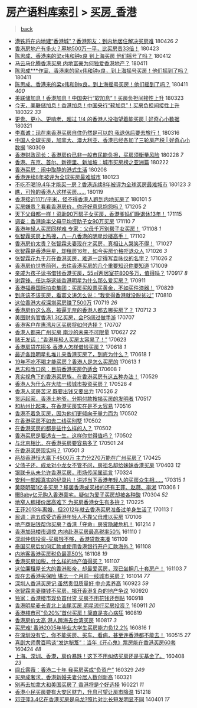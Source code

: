[房产语料库索引](../../README.md)  > [买房_香港](买房_香港.md)
====
> [back](../README.md)

- [港铁将在内地建“香港城”？香港网友：到内地居住解决买房难](http://jkwz.applinzi.com/ittc/7096201375933531147.html#%E6%B8%AF%E9%93%81%E5%B0%86%E5%9C%A8%E5%86%85%E5%9C%B0%E5%BB%BA%E2%80%9C%E9%A6%99%E6%B8%AF%E5%9F%8E%E2%80%9D%EF%BC%9F%E9%A6%99%E6%B8%AF%E7%BD%91%E5%8F%8B%EF%BC%9A%E5%88%B0%E5%86%85%E5%9C%B0%E5%B1%85%E4%BD%8F%E8%A7%A3%E5%86%B3%E4%B9%B0%E6%88%BF%E9%9A%BE) 180426 *2* 
- [香港房地产有多火？墓地500万一平，比买房贵33倍！](http://jkwz.applinzi.com/ittc/7095282429243950087.html#%E9%A6%99%E6%B8%AF%E6%88%BF%E5%9C%B0%E4%BA%A7%E6%9C%89%E5%A4%9A%E7%81%AB%EF%BC%9F%E5%A2%93%E5%9C%B0500%E4%B8%87%E4%B8%80%E5%B9%B3%EF%BC%8C%E6%AF%94%E4%B9%B0%E6%88%BF%E8%B4%B533%E5%80%8D%EF%BC%81) 180423  
- [陈思成、香港来的梁x伟和钟x良 到上海买房 他们摇号了吗？](http://jkwz.applinzi.com/ittc/7091040668602598410.html#%E9%99%88%E6%80%9D%E6%88%90%E3%80%81%E9%A6%99%E6%B8%AF%E6%9D%A5%E7%9A%84%E6%A2%81x%E4%BC%9F%E5%92%8C%E9%92%9Fx%E8%89%AF+%E5%88%B0%E4%B8%8A%E6%B5%B7%E4%B9%B0%E6%88%BF+%E4%BB%96%E4%BB%AC%E6%91%87%E5%8F%B7%E4%BA%86%E5%90%97%EF%BC%9F) 180412  
- [马云马化腾香港买房 内地富豪为何独爱香港地产？](http://jkwz.applinzi.com/ittc/7090859423977440266.html#%E9%A9%AC%E4%BA%91%E9%A9%AC%E5%8C%96%E8%85%BE%E9%A6%99%E6%B8%AF%E4%B9%B0%E6%88%BF+%E5%86%85%E5%9C%B0%E5%AF%8C%E8%B1%AA%E4%B8%BA%E4%BD%95%E7%8B%AC%E7%88%B1%E9%A6%99%E6%B8%AF%E5%9C%B0%E4%BA%A7%EF%BC%9F) 180411  
- [陈思成***作室、香港来的梁x伟和钟x良，到上海摇号买房！他们摇到了吗？](http://jkwz.applinzi.com/ittc/7090733404759000080.html#%E9%99%88%E6%80%9D%E6%88%90%2A%2A%2A%E4%BD%9C%E5%AE%A4%E3%80%81%E9%A6%99%E6%B8%AF%E6%9D%A5%E7%9A%84%E6%A2%81x%E4%BC%9F%E5%92%8C%E9%92%9Fx%E8%89%AF%EF%BC%8C%E5%88%B0%E4%B8%8A%E6%B5%B7%E6%91%87%E5%8F%B7%E4%B9%B0%E6%88%BF%EF%BC%81%E4%BB%96%E4%BB%AC%E6%91%87%E5%88%B0%E4%BA%86%E5%90%97%EF%BC%9F) 180411  
- [陈思成、香港来的梁x伟和钟x良，到上海摇号买房！他们摇到了吗？](http://jkwz.applinzi.com/ittc/7090732047482225681.html#%E9%99%88%E6%80%9D%E6%88%90%E3%80%81%E9%A6%99%E6%B8%AF%E6%9D%A5%E7%9A%84%E6%A2%81x%E4%BC%9F%E5%92%8C%E9%92%9Fx%E8%89%AF%EF%BC%8C%E5%88%B0%E4%B8%8A%E6%B5%B7%E6%91%87%E5%8F%B7%E4%B9%B0%E6%88%BF%EF%BC%81%E4%BB%96%E4%BB%AC%E6%91%87%E5%88%B0%E4%BA%86%E5%90%97%EF%BC%9F) 180411 *400* 
- [美联储加息！香港加息！中国央行“软加息”！买房负担间接性上升](http://jkwz.applinzi.com/ittc/7083716365200655376.html#%E7%BE%8E%E8%81%94%E5%82%A8%E5%8A%A0%E6%81%AF%EF%BC%81%E9%A6%99%E6%B8%AF%E5%8A%A0%E6%81%AF%EF%BC%81%E4%B8%AD%E5%9B%BD%E5%A4%AE%E8%A1%8C%E2%80%9C%E8%BD%AF%E5%8A%A0%E6%81%AF%E2%80%9D%EF%BC%81%E4%B9%B0%E6%88%BF%E8%B4%9F%E6%8B%85%E9%97%B4%E6%8E%A5%E6%80%A7%E4%B8%8A%E5%8D%87) 180323  
- [今天，美联储加息！香港加息！中国央行“软加息”！买房负担间接性上升](http://jkwz.applinzi.com/ittc/7083422998772319243.html#%E4%BB%8A%E5%A4%A9%EF%BC%8C%E7%BE%8E%E8%81%94%E5%82%A8%E5%8A%A0%E6%81%AF%EF%BC%81%E9%A6%99%E6%B8%AF%E5%8A%A0%E6%81%AF%EF%BC%81%E4%B8%AD%E5%9B%BD%E5%A4%AE%E8%A1%8C%E2%80%9C%E8%BD%AF%E5%8A%A0%E6%81%AF%E2%80%9D%EF%BC%81%E4%B9%B0%E6%88%BF%E8%B4%9F%E6%8B%85%E9%97%B4%E6%8E%A5%E6%80%A7%E4%B8%8A%E5%8D%87) 180322 *33* 
- [更贵、更小、更啃老，超过 1/4 的香港人没指望着能买房 | 好奇心小数据](http://jkwz.applinzi.com/ittc/7083003765320057872.html#%E6%9B%B4%E8%B4%B5%E3%80%81%E6%9B%B4%E5%B0%8F%E3%80%81%E6%9B%B4%E5%95%83%E8%80%81%EF%BC%8C%E8%B6%85%E8%BF%87+1%2F4+%E7%9A%84%E9%A6%99%E6%B8%AF%E4%BA%BA%E6%B2%A1%E6%8C%87%E6%9C%9B%E7%9D%80%E8%83%BD%E4%B9%B0%E6%88%BF+%7C+%E5%A5%BD%E5%A5%87%E5%BF%83%E5%B0%8F%E6%95%B0%E6%8D%AE) 180321  
- [李嘉诚：现在来香港买房自住仍然是可以的  我退休后要去旅行！](http://jkwz.applinzi.com/ittc/7081128801532904459.html#%E6%9D%8E%E5%98%89%E8%AF%9A%EF%BC%9A%E7%8E%B0%E5%9C%A8%E6%9D%A5%E9%A6%99%E6%B8%AF%E4%B9%B0%E6%88%BF%E8%87%AA%E4%BD%8F%E4%BB%8D%E7%84%B6%E6%98%AF%E5%8F%AF%E4%BB%A5%E7%9A%84++%E6%88%91%E9%80%80%E4%BC%91%E5%90%8E%E8%A6%81%E5%8E%BB%E6%97%85%E8%A1%8C%EF%BC%81) 180316  
- [中国人全球买房，加拿大、澳大利亚、香港已经各加了三轮房产税 | 好奇心小数据](http://jkwz.applinzi.com/ittc/7078544342035989514.html#%E4%B8%AD%E5%9B%BD%E4%BA%BA%E5%85%A8%E7%90%83%E4%B9%B0%E6%88%BF%EF%BC%8C%E5%8A%A0%E6%8B%BF%E5%A4%A7%E3%80%81%E6%BE%B3%E5%A4%A7%E5%88%A9%E4%BA%9A%E3%80%81%E9%A6%99%E6%B8%AF%E5%B7%B2%E7%BB%8F%E5%90%84%E5%8A%A0%E4%BA%86%E4%B8%89%E8%BD%AE%E6%88%BF%E4%BA%A7%E7%A8%8E+%7C+%E5%A5%BD%E5%A5%87%E5%BF%83%E5%B0%8F%E6%95%B0%E6%8D%AE) 180309  
- [香港财政司长：香港房价已非一般市民能负担，买房须衡量风险](http://jkwz.applinzi.com/ittc/7075150949322851335.html#%E9%A6%99%E6%B8%AF%E8%B4%A2%E6%94%BF%E5%8F%B8%E9%95%BF%EF%BC%9A%E9%A6%99%E6%B8%AF%E6%88%BF%E4%BB%B7%E5%B7%B2%E9%9D%9E%E4%B8%80%E8%88%AC%E5%B8%82%E6%B0%91%E8%83%BD%E8%B4%9F%E6%8B%85%EF%BC%8C%E4%B9%B0%E6%88%BF%E9%A1%BB%E8%A1%A1%E9%87%8F%E9%A3%8E%E9%99%A9) 180228 *7* 
- [香港、东京、首尔、新德里、新加坡：城市买房榜之亚洲篇](http://jkwz.applinzi.com/ittc/7067007696513795078.html#%E9%A6%99%E6%B8%AF%E3%80%81%E4%B8%9C%E4%BA%AC%E3%80%81%E9%A6%96%E5%B0%94%E3%80%81%E6%96%B0%E5%BE%B7%E9%87%8C%E3%80%81%E6%96%B0%E5%8A%A0%E5%9D%A1%EF%BC%9A%E5%9F%8E%E5%B8%82%E4%B9%B0%E6%88%BF%E6%A6%9C%E4%B9%8B%E4%BA%9A%E6%B4%B2%E7%AF%87) 180222  
- [香港买房：闹中取静的港式生活](http://jkwz.applinzi.com/ittc/7067778621622453264.html#%E9%A6%99%E6%B8%AF%E4%B9%B0%E6%88%BF%EF%BC%9A%E9%97%B9%E4%B8%AD%E5%8F%96%E9%9D%99%E7%9A%84%E6%B8%AF%E5%BC%8F%E7%94%9F%E6%B4%BB) 180208  
- [香港连续8年被评为全球买房最难城市](http://jkwz.applinzi.com/ittc/7061690889955443723.html#%E9%A6%99%E6%B8%AF%E8%BF%9E%E7%BB%AD8%E5%B9%B4%E8%A2%AB%E8%AF%84%E4%B8%BA%E5%85%A8%E7%90%83%E4%B9%B0%E6%88%BF%E6%9C%80%E9%9A%BE%E5%9F%8E%E5%B8%82) 180123  
- [不吃不喝19.4年才能买一房？香港连续8年被评为全球买房最难城市](http://jkwz.applinzi.com/ittc/7061642014251025414.html#%E4%B8%8D%E5%90%83%E4%B8%8D%E5%96%9D19.4%E5%B9%B4%E6%89%8D%E8%83%BD%E4%B9%B0%E4%B8%80%E6%88%BF%EF%BC%9F%E9%A6%99%E6%B8%AF%E8%BF%9E%E7%BB%AD8%E5%B9%B4%E8%A2%AB%E8%AF%84%E4%B8%BA%E5%85%A8%E7%90%83%E4%B9%B0%E6%88%BF%E6%9C%80%E9%9A%BE%E5%9F%8E%E5%B8%82) 180123 *3* 
- [瞧，可怜的香港人这样买房……](http://jkwz.applinzi.com/ittc/7060416749575341073.html#%E7%9E%A7%EF%BC%8C%E5%8F%AF%E6%80%9C%E7%9A%84%E9%A6%99%E6%B8%AF%E4%BA%BA%E8%BF%99%E6%A0%B7%E4%B9%B0%E6%88%BF%E2%80%A6%E2%80%A6) 180119  
- [香港接近11万/平米，怪不得香港人跑到内地买房了](http://jkwz.applinzi.com/ittc/7053712090886308880.html#%E9%A6%99%E6%B8%AF%E6%8E%A5%E8%BF%9111%E4%B8%87%2F%E5%B9%B3%E7%B1%B3%EF%BC%8C%E6%80%AA%E4%B8%8D%E5%BE%97%E9%A6%99%E6%B8%AF%E4%BA%BA%E8%B7%91%E5%88%B0%E5%86%85%E5%9C%B0%E4%B9%B0%E6%88%BF%E4%BA%86) 180101 *5* 
- [买房嫌贵？看看香港房价，你还好意思抱怨吗？](http://jkwz.applinzi.com/ittc/7043670522280281104.html#%E4%B9%B0%E6%88%BF%E5%AB%8C%E8%B4%B5%EF%BC%9F%E7%9C%8B%E7%9C%8B%E9%A6%99%E6%B8%AF%E6%88%BF%E4%BB%B7%EF%BC%8C%E4%BD%A0%E8%BF%98%E5%A5%BD%E6%84%8F%E6%80%9D%E6%8A%B1%E6%80%A8%E5%90%97%EF%BC%9F) 171205 *2* 
- [天下父母都一样！资助90万帮子女买房，香港爹妈们晚退休13年！](http://jkwz.applinzi.com/ittc/7035951264578405392.html#%E5%A4%A9%E4%B8%8B%E7%88%B6%E6%AF%8D%E9%83%BD%E4%B8%80%E6%A0%B7%EF%BC%81%E8%B5%84%E5%8A%A990%E4%B8%87%E5%B8%AE%E5%AD%90%E5%A5%B3%E4%B9%B0%E6%88%BF%EF%BC%8C%E9%A6%99%E6%B8%AF%E7%88%B9%E5%A6%88%E4%BB%AC%E6%99%9A%E9%80%80%E4%BC%9113%E5%B9%B4%EF%BC%81) 171115  
- [调查：香港逾半父母平均资助子女90万买房](http://jkwz.applinzi.com/ittc/7034310881746355216.html#%E8%B0%83%E6%9F%A5%EF%BC%9A%E9%A6%99%E6%B8%AF%E9%80%BE%E5%8D%8A%E7%88%B6%E6%AF%8D%E5%B9%B3%E5%9D%87%E8%B5%84%E5%8A%A9%E5%AD%90%E5%A5%B390%E4%B8%87%E4%B9%B0%E6%88%BF) 171110 *7* 
- [香港年轻人买房同样难 专家：父母千万别帮子女买房！](http://jkwz.applinzi.com/ittc/7033626553487983633.html#%E9%A6%99%E6%B8%AF%E5%B9%B4%E8%BD%BB%E4%BA%BA%E4%B9%B0%E6%88%BF%E5%90%8C%E6%A0%B7%E9%9A%BE+%E4%B8%93%E5%AE%B6%EF%BC%9A%E7%88%B6%E6%AF%8D%E5%8D%83%E4%B8%87%E5%88%AB%E5%B8%AE%E5%AD%90%E5%A5%B3%E4%B9%B0%E6%88%BF%EF%BC%81) 171108 *1* 
- [张智霖买房上热搜，八一八香港的明星炒楼高手！](http://jkwz.applinzi.com/ittc/7031394840833688593.html#%E5%BC%A0%E6%99%BA%E9%9C%96%E4%B9%B0%E6%88%BF%E4%B8%8A%E7%83%AD%E6%90%9C%EF%BC%8C%E5%85%AB%E4%B8%80%E5%85%AB%E9%A6%99%E6%B8%AF%E7%9A%84%E6%98%8E%E6%98%9F%E7%82%92%E6%A5%BC%E9%AB%98%E6%89%8B%EF%BC%81) 171102  
- [香港房价太贵？张智霖夫妻现在才买房，真相让人哭笑不得！](http://jkwz.applinzi.com/ittc/7028835743705859088.html#%E9%A6%99%E6%B8%AF%E6%88%BF%E4%BB%B7%E5%A4%AA%E8%B4%B5%EF%BC%9F%E5%BC%A0%E6%99%BA%E9%9C%96%E5%A4%AB%E5%A6%BB%E7%8E%B0%E5%9C%A8%E6%89%8D%E4%B9%B0%E6%88%BF%EF%BC%8C%E7%9C%9F%E7%9B%B8%E8%AE%A9%E4%BA%BA%E5%93%AD%E7%AC%91%E4%B8%8D%E5%BE%97%EF%BC%81) 171027  
- [张智霖是香港巨星，却租房16年，如今买房价格吓退众人](http://jkwz.applinzi.com/ittc/7028838147276932112.html#%E5%BC%A0%E6%99%BA%E9%9C%96%E6%98%AF%E9%A6%99%E6%B8%AF%E5%B7%A8%E6%98%9F%EF%BC%8C%E5%8D%B4%E7%A7%9F%E6%88%BF16%E5%B9%B4%EF%BC%8C%E5%A6%82%E4%BB%8A%E4%B9%B0%E6%88%BF%E4%BB%B7%E6%A0%BC%E5%90%93%E9%80%80%E4%BC%97%E4%BA%BA) 171026 *3* 
- [张智霖花九千万在香港买房，难道一定得写袁咏仪的名字？](http://jkwz.applinzi.com/ittc/7028784850188895248.html#%E5%BC%A0%E6%99%BA%E9%9C%96%E8%8A%B1%E4%B9%9D%E5%8D%83%E4%B8%87%E5%9C%A8%E9%A6%99%E6%B8%AF%E4%B9%B0%E6%88%BF%EF%BC%8C%E9%9A%BE%E9%81%93%E4%B8%80%E5%AE%9A%E5%BE%97%E5%86%99%E8%A2%81%E5%92%8F%E4%BB%AA%E7%9A%84%E5%90%8D%E5%AD%97%EF%BC%9F) 171026 *2* 
- [香港房价世界前列，去往香港买房的几个重要知识你要知道](http://jkwz.applinzi.com/ittc/7022480284166128656.html#%E9%A6%99%E6%B8%AF%E6%88%BF%E4%BB%B7%E4%B8%96%E7%95%8C%E5%89%8D%E5%88%97%EF%BC%8C%E5%8E%BB%E5%BE%80%E9%A6%99%E6%B8%AF%E4%B9%B0%E6%88%BF%E7%9A%84%E5%87%A0%E4%B8%AA%E9%87%8D%E8%A6%81%E7%9F%A5%E8%AF%86%E4%BD%A0%E8%A6%81%E7%9F%A5%E9%81%93) 171009  
- [亲戚为孩子读书借钱香港买房，55㎡两居室花800多万，值得吗？](http://jkwz.applinzi.com/ittc/7013589301517091856.html#%E4%BA%B2%E6%88%9A%E4%B8%BA%E5%AD%A9%E5%AD%90%E8%AF%BB%E4%B9%A6%E5%80%9F%E9%92%B1%E9%A6%99%E6%B8%AF%E4%B9%B0%E6%88%BF%EF%BC%8C55%E3%8E%A1%E4%B8%A4%E5%B1%85%E5%AE%A4%E8%8A%B1800%E5%A4%9A%E4%B8%87%EF%BC%8C%E5%80%BC%E5%BE%97%E5%90%97%EF%BC%9F) 170917 *8* 
- [谢霆锋、任达华这些香港明星为什么那么爱买房？](http://jkwz.applinzi.com/ittc/7012053878571533328.html#%E8%B0%A2%E9%9C%86%E9%94%8B%E3%80%81%E4%BB%BB%E8%BE%BE%E5%8D%8E%E8%BF%99%E4%BA%9B%E9%A6%99%E6%B8%AF%E6%98%8E%E6%98%9F%E4%B8%BA%E4%BB%80%E4%B9%88%E9%82%A3%E4%B9%88%E7%88%B1%E4%B9%B0%E6%88%BF%EF%BC%9F) 170911  
- [香港福羲国际拍卖集团：买房买股票买黄金，不如买件漆器！](http://jkwz.applinzi.com/ittc/7007315786019111952.html#%E9%A6%99%E6%B8%AF%E7%A6%8F%E7%BE%B2%E5%9B%BD%E9%99%85%E6%8B%8D%E5%8D%96%E9%9B%86%E5%9B%A2%EF%BC%9A%E4%B9%B0%E6%88%BF%E4%B9%B0%E8%82%A1%E7%A5%A8%E4%B9%B0%E9%BB%84%E9%87%91%EF%BC%8C%E4%B8%8D%E5%A6%82%E4%B9%B0%E4%BB%B6%E6%BC%86%E5%99%A8%EF%BC%81) 170829  
- [到底该不该买房，看窦文涛怎么说：“我觉得香港就没脱贫过”](http://jkwz.applinzi.com/ittc/7000198138995147793.html#%E5%88%B0%E5%BA%95%E8%AF%A5%E4%B8%8D%E8%AF%A5%E4%B9%B0%E6%88%BF%EF%BC%8C%E7%9C%8B%E7%AA%A6%E6%96%87%E6%B6%9B%E6%80%8E%E4%B9%88%E8%AF%B4%EF%BC%9A%E2%80%9C%E6%88%91%E8%A7%89%E5%BE%97%E9%A6%99%E6%B8%AF%E5%B0%B1%E6%B2%A1%E8%84%B1%E8%B4%AB%E8%BF%87%E2%80%9D) 170810  
- [这位香港大叔深圳买房赚了500万](http://jkwz.applinzi.com/ittc/6991985626646578192.html#%E8%BF%99%E4%BD%8D%E9%A6%99%E6%B8%AF%E5%A4%A7%E5%8F%94%E6%B7%B1%E5%9C%B3%E4%B9%B0%E6%88%BF%E8%B5%9A%E4%BA%86500%E4%B8%87) 170719 *26* 
- [香港房价这么高，被逼无奈的香港人都去哪买房了？](http://jkwz.applinzi.com/ittc/6989343855361917968.html#%E9%A6%99%E6%B8%AF%E6%88%BF%E4%BB%B7%E8%BF%99%E4%B9%88%E9%AB%98%EF%BC%8C%E8%A2%AB%E9%80%BC%E6%97%A0%E5%A5%88%E7%9A%84%E9%A6%99%E6%B8%AF%E4%BA%BA%E9%83%BD%E5%8E%BB%E5%93%AA%E4%B9%B0%E6%88%BF%E4%BA%86%EF%BC%9F) 170712 *3* 
- [美图财务官香港1.3亿买房，会PS阔过做手游](http://jkwz.applinzi.com/ittc/6987692501207876613.html#%E7%BE%8E%E5%9B%BE%E8%B4%A2%E5%8A%A1%E5%AE%98%E9%A6%99%E6%B8%AF1.3%E4%BA%BF%E4%B9%B0%E6%88%BF%EF%BC%8C%E4%BC%9APS%E9%98%94%E8%BF%87%E5%81%9A%E6%89%8B%E6%B8%B8) 170707  
- [香港客户在惠湾片区买房将如何选择？](http://jkwz.applinzi.com/ittc/6987347484681438224.html#%E9%A6%99%E6%B8%AF%E5%AE%A2%E6%88%B7%E5%9C%A8%E6%83%A0%E6%B9%BE%E7%89%87%E5%8C%BA%E4%B9%B0%E6%88%BF%E5%B0%86%E5%A6%82%E4%BD%95%E9%80%89%E6%8B%A9%EF%BC%9F) 170707  
- [香港人都来广州买房 南沙的未来不可限量](http://jkwz.applinzi.com/ittc/6983858003580027909.html#%E9%A6%99%E6%B8%AF%E4%BA%BA%E9%83%BD%E6%9D%A5%E5%B9%BF%E5%B7%9E%E4%B9%B0%E6%88%BF+%E5%8D%97%E6%B2%99%E7%9A%84%E6%9C%AA%E6%9D%A5%E4%B8%8D%E5%8F%AF%E9%99%90%E9%87%8F) 170627 *22* 
- [赌王发话：“香港年轻人买房太容易了！”](http://jkwz.applinzi.com/ittc/6982018963595592708.html#%E8%B5%8C%E7%8E%8B%E5%8F%91%E8%AF%9D%EF%BC%9A%E2%80%9C%E9%A6%99%E6%B8%AF%E5%B9%B4%E8%BD%BB%E4%BA%BA%E4%B9%B0%E6%88%BF%E5%A4%AA%E5%AE%B9%E6%98%93%E4%BA%86%EF%BC%81%E2%80%9D) 170623  
- [香港房贷花招多 香港人怎样借钱买房？](http://jkwz.applinzi.com/ittc/6980467045731664901.html#%E9%A6%99%E6%B8%AF%E6%88%BF%E8%B4%B7%E8%8A%B1%E6%8B%9B%E5%A4%9A+%E9%A6%99%E6%B8%AF%E4%BA%BA%E6%80%8E%E6%A0%B7%E5%80%9F%E9%92%B1%E4%B9%B0%E6%88%BF%EF%BC%9F) 170618 *1* 
- [最近各路明星扎堆儿来香港买房了，到底为什么？](http://jkwz.applinzi.com/ittc/6979371177041462277.html#%E6%9C%80%E8%BF%91%E5%90%84%E8%B7%AF%E6%98%8E%E6%98%9F%E6%89%8E%E5%A0%86%E5%84%BF%E6%9D%A5%E9%A6%99%E6%B8%AF%E4%B9%B0%E6%88%BF%E4%BA%86%EF%BC%8C%E5%88%B0%E5%BA%95%E4%B8%BA%E4%BB%80%E4%B9%88%EF%BC%9F) 170618 *1* 
- [19年不吃不喝才能买房？香港人是怎么买房的](http://jkwz.applinzi.com/ittc/6978578928636527620.html#19%E5%B9%B4%E4%B8%8D%E5%90%83%E4%B8%8D%E5%96%9D%E6%89%8D%E8%83%BD%E4%B9%B0%E6%88%BF%EF%BC%9F%E9%A6%99%E6%B8%AF%E4%BA%BA%E6%98%AF%E6%80%8E%E4%B9%88%E4%B9%B0%E6%88%BF%E7%9A%84) 170613 *1* 
- [吕志和改口风：目前香港买房仍适合](http://jkwz.applinzi.com/ittc/6976773204788904965.html#%E5%90%95%E5%BF%97%E5%92%8C%E6%94%B9%E5%8F%A3%E9%A3%8E%EF%BC%9A%E7%9B%AE%E5%89%8D%E9%A6%99%E6%B8%AF%E4%B9%B0%E6%88%BF%E4%BB%8D%E9%80%82%E5%90%88) 170608 *1* 
- [真实视角下的香港买房族，在香港买房有这五种办法！](http://jkwz.applinzi.com/ittc/6973221905493394437.html#%E7%9C%9F%E5%AE%9E%E8%A7%86%E8%A7%92%E4%B8%8B%E7%9A%84%E9%A6%99%E6%B8%AF%E4%B9%B0%E6%88%BF%E6%97%8F%EF%BC%8C%E5%9C%A8%E9%A6%99%E6%B8%AF%E4%B9%B0%E6%88%BF%E6%9C%89%E8%BF%99%E4%BA%94%E7%A7%8D%E5%8A%9E%E6%B3%95%EF%BC%81) 170529  
- [香港人为什么在大陆一线城市投资买房？](http://jkwz.applinzi.com/ittc/6972669589023360005.html#%E9%A6%99%E6%B8%AF%E4%BA%BA%E4%B8%BA%E4%BB%80%E4%B9%88%E5%9C%A8%E5%A4%A7%E9%99%86%E4%B8%80%E7%BA%BF%E5%9F%8E%E5%B8%82%E6%8A%95%E8%B5%84%E4%B9%B0%E6%88%BF%EF%BC%9F) 170528 *4* 
- [香港人买房苦況 既要出钱又要出力](http://jkwz.applinzi.com/ittc/6972039019910136837.html#%E9%A6%99%E6%B8%AF%E4%BA%BA%E4%B9%B0%E6%88%BF%E8%8B%A6%E6%B3%81+%E6%97%A2%E8%A6%81%E5%87%BA%E9%92%B1%E5%8F%88%E8%A6%81%E5%87%BA%E5%8A%9B) 170526 *2* 
- [货运起家，香港土地爷，分期付款按揭买房的发明者](http://jkwz.applinzi.com/ittc/6968715479572022277.html#%E8%B4%A7%E8%BF%90%E8%B5%B7%E5%AE%B6%EF%BC%8C%E9%A6%99%E6%B8%AF%E5%9C%9F%E5%9C%B0%E7%88%B7%EF%BC%8C%E5%88%86%E6%9C%9F%E4%BB%98%E6%AC%BE%E6%8C%89%E6%8F%AD%E4%B9%B0%E6%88%BF%E7%9A%84%E5%8F%91%E6%98%8E%E8%80%85) 170517  
- [和杭州比起来，在香港买房实在是不太容易](http://jkwz.applinzi.com/ittc/6968193539744728068.html#%E5%92%8C%E6%9D%AD%E5%B7%9E%E6%AF%94%E8%B5%B7%E6%9D%A5%EF%BC%8C%E5%9C%A8%E9%A6%99%E6%B8%AF%E4%B9%B0%E6%88%BF%E5%AE%9E%E5%9C%A8%E6%98%AF%E4%B8%8D%E5%A4%AA%E5%AE%B9%E6%98%93) 170516  
- [香港不着急买房，因为他们更倾向于量力而为](http://jkwz.applinzi.com/ittc/6963179252403946501.html#%E9%A6%99%E6%B8%AF%E4%B8%8D%E7%9D%80%E6%80%A5%E4%B9%B0%E6%88%BF%EF%BC%8C%E5%9B%A0%E4%B8%BA%E4%BB%96%E4%BB%AC%E6%9B%B4%E5%80%BE%E5%90%91%E4%BA%8E%E9%87%8F%E5%8A%9B%E8%80%8C%E4%B8%BA) 170502  
- [在香港买房不如去二线买别墅](http://jkwz.applinzi.com/ittc/6963178266050429957.html#%E5%9C%A8%E9%A6%99%E6%B8%AF%E4%B9%B0%E6%88%BF%E4%B8%8D%E5%A6%82%E5%8E%BB%E4%BA%8C%E7%BA%BF%E4%B9%B0%E5%88%AB%E5%A2%85) 170502  
- [在香港买房的都是些什么样的人？](http://jkwz.applinzi.com/ittc/6963177129406628869.html#%E5%9C%A8%E9%A6%99%E6%B8%AF%E4%B9%B0%E6%88%BF%E7%9A%84%E9%83%BD%E6%98%AF%E4%BA%9B%E4%BB%80%E4%B9%88%E6%A0%B7%E7%9A%84%E4%BA%BA%EF%BC%9F) 170502  
- [香港买房是要透支一生，这样你觉得值吗？](http://jkwz.applinzi.com/ittc/6963176836451271684.html#%E9%A6%99%E6%B8%AF%E4%B9%B0%E6%88%BF%E6%98%AF%E8%A6%81%E9%80%8F%E6%94%AF%E4%B8%80%E7%94%9F%EF%BC%8C%E8%BF%99%E6%A0%B7%E4%BD%A0%E8%A7%89%E5%BE%97%E5%80%BC%E5%90%97%EF%BC%9F) 170502  
- [与北京相比，在香港买房要容易多了](http://jkwz.applinzi.com/ittc/6962772982052160517.html#%E4%B8%8E%E5%8C%97%E4%BA%AC%E7%9B%B8%E6%AF%94%EF%BC%8C%E5%9C%A8%E9%A6%99%E6%B8%AF%E4%B9%B0%E6%88%BF%E8%A6%81%E5%AE%B9%E6%98%93%E5%A4%9A%E4%BA%86) 170501 *24* 
- [在香港买房现实吗？](http://jkwz.applinzi.com/ittc/6962772451510453252.html#%E5%9C%A8%E9%A6%99%E6%B8%AF%E4%B9%B0%E6%88%BF%E7%8E%B0%E5%AE%9E%E5%90%97%EF%BC%9F) 170501 *3* 
- [两战香港恒大赢下4500万 主力分270万能在广州买房了](http://jkwz.applinzi.com/ittc/6960596727445849093.html#%E4%B8%A4%E6%88%98%E9%A6%99%E6%B8%AF%E6%81%92%E5%A4%A7%E8%B5%A2%E4%B8%8B4500%E4%B8%87+%E4%B8%BB%E5%8A%9B%E5%88%86270%E4%B8%87%E8%83%BD%E5%9C%A8%E5%B9%BF%E5%B7%9E%E4%B9%B0%E6%88%BF%E4%BA%86) 170425  
- [父债子还，成龙对小龙女不管不问，房祖名却给妹妹香港买房](http://jkwz.applinzi.com/ittc/6951316331717723141.html#%E7%88%B6%E5%80%BA%E5%AD%90%E8%BF%98%EF%BC%8C%E6%88%90%E9%BE%99%E5%AF%B9%E5%B0%8F%E9%BE%99%E5%A5%B3%E4%B8%8D%E7%AE%A1%E4%B8%8D%E9%97%AE%EF%BC%8C%E6%88%BF%E7%A5%96%E5%90%8D%E5%8D%B4%E7%BB%99%E5%A6%B9%E5%A6%B9%E9%A6%99%E6%B8%AF%E4%B9%B0%E6%88%BF) 170403 *12* 
- [银联卡从未允许香港买房，市场传闻属谣言](http://jkwz.applinzi.com/ittc/6948633626840400901.html#%E9%93%B6%E8%81%94%E5%8D%A1%E4%BB%8E%E6%9C%AA%E5%85%81%E8%AE%B8%E9%A6%99%E6%B8%AF%E4%B9%B0%E6%88%BF%EF%BC%8C%E5%B8%82%E5%9C%BA%E4%BC%A0%E9%97%BB%E5%B1%9E%E8%B0%A3%E8%A8%80) 170324  
- [安利一部超真实的纪录片！讲述当下香港年轻人的买房众生相……](http://jkwz.applinzi.com/ittc/6945294995564266501.html#%E5%AE%89%E5%88%A9%E4%B8%80%E9%83%A8%E8%B6%85%E7%9C%9F%E5%AE%9E%E7%9A%84%E7%BA%AA%E5%BD%95%E7%89%87%EF%BC%81%E8%AE%B2%E8%BF%B0%E5%BD%93%E4%B8%8B%E9%A6%99%E6%B8%AF%E5%B9%B4%E8%BD%BB%E4%BA%BA%E7%9A%84%E4%B9%B0%E6%88%BF%E4%BC%97%E7%94%9F%E7%9B%B8%E2%80%A6%E2%80%A6) 170315 *1* 
- [黄晓明砸1亿多买房？移居香港或买楼的还有王菲、赵薇、李湘](http://jkwz.applinzi.com/ittc/6941311325132293125.html#%E9%BB%84%E6%99%93%E6%98%8E%E7%A0%B81%E4%BA%BF%E5%A4%9A%E4%B9%B0%E6%88%BF%EF%BC%9F%E7%A7%BB%E5%B1%85%E9%A6%99%E6%B8%AF%E6%88%96%E4%B9%B0%E6%A5%BC%E7%9A%84%E8%BF%98%E6%9C%89%E7%8E%8B%E8%8F%B2%E3%80%81%E8%B5%B5%E8%96%87%E3%80%81%E6%9D%8E%E6%B9%98) 170306 *1* 
- [曝Baby亿元购入香港豪宅，疑似为爱子买房却被各种酸](http://jkwz.applinzi.com/ittc/6941161296958587909.html#%E6%9B%9DBaby%E4%BA%BF%E5%85%83%E8%B4%AD%E5%85%A5%E9%A6%99%E6%B8%AF%E8%B1%AA%E5%AE%85%EF%BC%8C%E7%96%91%E4%BC%BC%E4%B8%BA%E7%88%B1%E5%AD%90%E4%B9%B0%E6%88%BF%E5%8D%B4%E8%A2%AB%E5%90%84%E7%A7%8D%E9%85%B8) 170304 *52* 
- [地窄人稠楼价居高难下 为买房香港女生有多拚？](http://jkwz.applinzi.com/ittc/6938558778843857924.html#%E5%9C%B0%E7%AA%84%E4%BA%BA%E7%A8%A0%E6%A5%BC%E4%BB%B7%E5%B1%85%E9%AB%98%E9%9A%BE%E4%B8%8B+%E4%B8%BA%E4%B9%B0%E6%88%BF%E9%A6%99%E6%B8%AF%E5%A5%B3%E7%94%9F%E6%9C%89%E5%A4%9A%E6%8B%9A%EF%BC%9F) 170225  
- [王菲2013年离婚，但2012年就去香港买房准备过单身生活了](http://jkwz.applinzi.com/ittc/6922634329850381317.html#%E7%8E%8B%E8%8F%B22013%E5%B9%B4%E7%A6%BB%E5%A9%9A%EF%BC%8C%E4%BD%862012%E5%B9%B4%E5%B0%B1%E5%8E%BB%E9%A6%99%E6%B8%AF%E4%B9%B0%E6%88%BF%E5%87%86%E5%A4%87%E8%BF%87%E5%8D%95%E8%BA%AB%E7%94%9F%E6%B4%BB%E4%BA%86) 170113 *1* 
- [民调：逾五成受访香港年轻人不靠父母难以买房](http://jkwz.applinzi.com/ittc/6920065004228576261.html#%E6%B0%91%E8%B0%83%EF%BC%9A%E9%80%BE%E4%BA%94%E6%88%90%E5%8F%97%E8%AE%BF%E9%A6%99%E6%B8%AF%E5%B9%B4%E8%BD%BB%E4%BA%BA%E4%B8%8D%E9%9D%A0%E7%88%B6%E6%AF%8D%E9%9A%BE%E4%BB%A5%E4%B9%B0%E6%88%BF) 170106  
- [地产商贴钱帮你买房？香港「夺命」房贷隐藏危机！](http://jkwz.applinzi.com/ittc/6911490925410124804.html#%E5%9C%B0%E4%BA%A7%E5%95%86%E8%B4%B4%E9%92%B1%E5%B8%AE%E4%BD%A0%E4%B9%B0%E6%88%BF%EF%BC%9F%E9%A6%99%E6%B8%AF%E3%80%8C%E5%A4%BA%E5%91%BD%E3%80%8D%E6%88%BF%E8%B4%B7%E9%9A%90%E8%97%8F%E5%8D%B1%E6%9C%BA%EF%BC%81) 161214 *1* 
- [香港加码楼市调控 内地赴港买房最高税率50%](http://jkwz.applinzi.com/ittc/6898929468776645636.html#%E9%A6%99%E6%B8%AF%E5%8A%A0%E7%A0%81%E6%A5%BC%E5%B8%82%E8%B0%83%E6%8E%A7+%E5%86%85%E5%9C%B0%E8%B5%B4%E6%B8%AF%E4%B9%B0%E6%88%BF%E6%9C%80%E9%AB%98%E7%A8%8E%E7%8E%8750%25) 161110 *1* 
- [深圳仲信投资-买房钱不够，香港贷款来凑](http://jkwz.applinzi.com/ittc/6898498051244557316.html#%E6%B7%B1%E5%9C%B3%E4%BB%B2%E4%BF%A1%E6%8A%95%E8%B5%84-%E4%B9%B0%E6%88%BF%E9%92%B1%E4%B8%8D%E5%A4%9F%EF%BC%8C%E9%A6%99%E6%B8%AF%E8%B4%B7%E6%AC%BE%E6%9D%A5%E5%87%91) 161109  
- [泰国买房后如何汇款或使用香港银行开户汇款海外？](http://jkwz.applinzi.com/ittc/6898197842736186372.html#%E6%B3%B0%E5%9B%BD%E4%B9%B0%E6%88%BF%E5%90%8E%E5%A6%82%E4%BD%95%E6%B1%87%E6%AC%BE%E6%88%96%E4%BD%BF%E7%94%A8%E9%A6%99%E6%B8%AF%E9%93%B6%E8%A1%8C%E5%BC%80%E6%88%B7%E6%B1%87%E6%AC%BE%E6%B5%B7%E5%A4%96%EF%BC%9F) 161108  
- [内地客香港买房税负最高50%](http://jkwz.applinzi.com/ittc/6897930979326297092.html#%E5%86%85%E5%9C%B0%E5%AE%A2%E9%A6%99%E6%B8%AF%E4%B9%B0%E6%88%BF%E7%A8%8E%E8%B4%9F%E6%9C%80%E9%AB%9850%25) 161108 *19* 
- [香港买房加税，什么样的地产值得买？](http://jkwz.applinzi.com/ittc/6897796885921661956.html#%E9%A6%99%E6%B8%AF%E4%B9%B0%E6%88%BF%E5%8A%A0%E7%A8%8E%EF%BC%8C%E4%BB%80%E4%B9%88%E6%A0%B7%E7%9A%84%E5%9C%B0%E4%BA%A7%E5%80%BC%E5%BE%97%E4%B9%B0%EF%BC%9F) 161107  
- [这位廉租屋长大的香港影帝，却最爱买房，现已坐拥几十套房产！](http://jkwz.applinzi.com/ittc/6896184750783333381.html#%E8%BF%99%E4%BD%8D%E5%BB%89%E7%A7%9F%E5%B1%8B%E9%95%BF%E5%A4%A7%E7%9A%84%E9%A6%99%E6%B8%AF%E5%BD%B1%E5%B8%9D%EF%BC%8C%E5%8D%B4%E6%9C%80%E7%88%B1%E4%B9%B0%E6%88%BF%EF%BC%8C%E7%8E%B0%E5%B7%B2%E5%9D%90%E6%8B%A5%E5%87%A0%E5%8D%81%E5%A5%97%E6%88%BF%E4%BA%A7%EF%BC%81) 161103 *7* 
- [现在去香港买保险 堪比一个月前一线城市买房？](http://jkwz.applinzi.com/ittc/6888842615629284356.html#%E7%8E%B0%E5%9C%A8%E5%8E%BB%E9%A6%99%E6%B8%AF%E4%B9%B0%E4%BF%9D%E9%99%A9+%E5%A0%AA%E6%AF%94%E4%B8%80%E4%B8%AA%E6%9C%88%E5%89%8D%E4%B8%80%E7%BA%BF%E5%9F%8E%E5%B8%82%E4%B9%B0%E6%88%BF%EF%BC%9F) 161014 *77* 
- [深圳人香港买房记:虽然贵但质量好 中介素养高](http://jkwz.applinzi.com/ittc/6881079786100753413.html#%E6%B7%B1%E5%9C%B3%E4%BA%BA%E9%A6%99%E6%B8%AF%E4%B9%B0%E6%88%BF%E8%AE%B0%3A%E8%99%BD%E7%84%B6%E8%B4%B5%E4%BD%86%E8%B4%A8%E9%87%8F%E5%A5%BD+%E4%B8%AD%E4%BB%8B%E7%B4%A0%E5%85%BB%E9%AB%98) 160923 *59* 
- [张智霖夫妻赚钱不买房，揭开香港复杂的地产争议](http://jkwz.applinzi.com/ittc/6879941684699333637.html#%E5%BC%A0%E6%99%BA%E9%9C%96%E5%A4%AB%E5%A6%BB%E8%B5%9A%E9%92%B1%E4%B8%8D%E4%B9%B0%E6%88%BF%EF%BC%8C%E6%8F%AD%E5%BC%80%E9%A6%99%E6%B8%AF%E5%A4%8D%E6%9D%82%E7%9A%84%E5%9C%B0%E4%BA%A7%E4%BA%89%E8%AE%AE) 160920  
- [独家：香港楼市现负首付贷 买房不用花钱还倒贴](http://jkwz.applinzi.com/ittc/6879231531083629572.html#%E7%8B%AC%E5%AE%B6%EF%BC%9A%E9%A6%99%E6%B8%AF%E6%A5%BC%E5%B8%82%E7%8E%B0%E8%B4%9F%E9%A6%96%E4%BB%98%E8%B4%B7+%E4%B9%B0%E6%88%BF%E4%B8%8D%E7%94%A8%E8%8A%B1%E9%92%B1%E8%BF%98%E5%80%92%E8%B4%B4) 160918  
- [香港明星麦长青北上汕尾买房 明星流行买房投资？](http://jkwz.applinzi.com/ittc/6876710518882042884.html#%E9%A6%99%E6%B8%AF%E6%98%8E%E6%98%9F%E9%BA%A6%E9%95%BF%E9%9D%92%E5%8C%97%E4%B8%8A%E6%B1%95%E5%B0%BE%E4%B9%B0%E6%88%BF+%E6%98%8E%E6%98%9F%E6%B5%81%E8%A1%8C%E4%B9%B0%E6%88%BF%E6%8A%95%E8%B5%84%EF%BC%9F) 160911 *20* 
- [香港楼市可“负20%”首付买房！简直是丧心病狂](http://jkwz.applinzi.com/ittc/6868084570985071621.html#%E9%A6%99%E6%B8%AF%E6%A5%BC%E5%B8%82%E5%8F%AF%E2%80%9C%E8%B4%9F20%25%E2%80%9D%E9%A6%96%E4%BB%98%E4%B9%B0%E6%88%BF%EF%BC%81%E7%AE%80%E7%9B%B4%E6%98%AF%E4%B8%A7%E5%BF%83%E7%97%85%E7%8B%82) 160819  
- [香港房价太高 港人跨海去台湾买房](http://jkwz.applinzi.com/ittc/6867292269824181252.html#%E9%A6%99%E6%B8%AF%E6%88%BF%E4%BB%B7%E5%A4%AA%E9%AB%98+%E6%B8%AF%E4%BA%BA%E8%B7%A8%E6%B5%B7%E5%8E%BB%E5%8F%B0%E6%B9%BE%E4%B9%B0%E6%88%BF) 160817 *3* 
- [买房难! 香港2005年毕业大学生买房能力负12.2%](http://jkwz.applinzi.com/ittc/6866893259187684357.html#%E4%B9%B0%E6%88%BF%E9%9A%BE%21+%E9%A6%99%E6%B8%AF2005%E5%B9%B4%E6%AF%95%E4%B8%9A%E5%A4%A7%E5%AD%A6%E7%94%9F%E4%B9%B0%E6%88%BF%E8%83%BD%E5%8A%9B%E8%B4%9F12.2%25) 160816 *1* 
- [在深圳没有它，你不能买房、买车、看病，甚至连香港都不能去！](http://jkwz.applinzi.com/ittc/6832427494376211460.html#%E5%9C%A8%E6%B7%B1%E5%9C%B3%E6%B2%A1%E6%9C%89%E5%AE%83%EF%BC%8C%E4%BD%A0%E4%B8%8D%E8%83%BD%E4%B9%B0%E6%88%BF%E3%80%81%E4%B9%B0%E8%BD%A6%E3%80%81%E7%9C%8B%E7%97%85%EF%BC%8C%E7%94%9A%E8%87%B3%E8%BF%9E%E9%A6%99%E6%B8%AF%E9%83%BD%E4%B8%8D%E8%83%BD%E5%8E%BB%EF%BC%81) 160515 *27* 
- [喜剧大师黄百鸣谈“发达秘笈”：当年《开心鬼》票房能在香港买房60套](http://jkwz.applinzi.com/ittc/6824792656932504580.html#%E5%96%9C%E5%89%A7%E5%A4%A7%E5%B8%88%E9%BB%84%E7%99%BE%E9%B8%A3%E8%B0%88%E2%80%9C%E5%8F%91%E8%BE%BE%E7%A7%98%E7%AC%88%E2%80%9D%EF%BC%9A%E5%BD%93%E5%B9%B4%E3%80%8A%E5%BC%80%E5%BF%83%E9%AC%BC%E3%80%8B%E7%A5%A8%E6%88%BF%E8%83%BD%E5%9C%A8%E9%A6%99%E6%B8%AF%E4%B9%B0%E6%88%BF60%E5%A5%97) 160424 *48* 
- [上海、深圳、香港，房价暴跌！这下不用纠结买房还是买基金了。](http://jkwz.applinzi.com/ittc/6818634341542265860.html#%E4%B8%8A%E6%B5%B7%E3%80%81%E6%B7%B1%E5%9C%B3%E3%80%81%E9%A6%99%E6%B8%AF%EF%BC%8C%E6%88%BF%E4%BB%B7%E6%9A%B4%E8%B7%8C%EF%BC%81%E8%BF%99%E4%B8%8B%E4%B8%8D%E7%94%A8%E7%BA%A0%E7%BB%93%E4%B9%B0%E6%88%BF%E8%BF%98%E6%98%AF%E4%B9%B0%E5%9F%BA%E9%87%91%E4%BA%86%E3%80%82) 160408 *23* 
- [闾丘露薇：香港二十年 我买房买成“负资产”](http://jkwz.applinzi.com/ittc/6815094422920233988.html#%E9%97%BE%E4%B8%98%E9%9C%B2%E8%96%87%EF%BC%9A%E9%A6%99%E6%B8%AF%E4%BA%8C%E5%8D%81%E5%B9%B4+%E6%88%91%E4%B9%B0%E6%88%BF%E4%B9%B0%E6%88%90%E2%80%9C%E8%B4%9F%E8%B5%84%E4%BA%A7%E2%80%9D) 160329 *249* 
- [买房成奢求，香港新婚夫妻分居人数创新高](http://jkwz.applinzi.com/ittc/6812141371481654276.html#%E4%B9%B0%E6%88%BF%E6%88%90%E5%A5%A2%E6%B1%82%EF%BC%8C%E9%A6%99%E6%B8%AF%E6%96%B0%E5%A9%9A%E5%A4%AB%E5%A6%BB%E5%88%86%E5%B1%85%E4%BA%BA%E6%95%B0%E5%88%9B%E6%96%B0%E9%AB%98) 160321  
- [别再去加拿大和美国买房了 香港将是个好选择](http://jkwz.applinzi.com/ittc/6800521415056950277.html#%E5%88%AB%E5%86%8D%E5%8E%BB%E5%8A%A0%E6%8B%BF%E5%A4%A7%E5%92%8C%E7%BE%8E%E5%9B%BD%E4%B9%B0%E6%88%BF%E4%BA%86+%E9%A6%99%E6%B8%AF%E5%B0%86%E6%98%AF%E4%B8%AA%E5%A5%BD%E9%80%89%E6%8B%A9) 160221 *11* 
- [香港小民买房要有大安区财力，升息可望让房市降温](http://jkwz.applinzi.com/ittc/6777146152680162309.html#%E9%A6%99%E6%B8%AF%E5%B0%8F%E6%B0%91%E4%B9%B0%E6%88%BF%E8%A6%81%E6%9C%89%E5%A4%A7%E5%AE%89%E5%8C%BA%E8%B4%A2%E5%8A%9B%EF%BC%8C%E5%8D%87%E6%81%AF%E5%8F%AF%E6%9C%9B%E8%AE%A9%E6%88%BF%E5%B8%82%E9%99%8D%E6%B8%A9) 151218  
- [邓亚萍3.4亿在香港买房是乌龙?照片对比长短发明显不同](http://jkwz.applinzi.com/ittc/547650611361181040.html#%E9%82%93%E4%BA%9A%E8%90%8D3.4%E4%BA%BF%E5%9C%A8%E9%A6%99%E6%B8%AF%E4%B9%B0%E6%88%BF%E6%98%AF%E4%B9%8C%E9%BE%99%3F%E7%85%A7%E7%89%87%E5%AF%B9%E6%AF%94%E9%95%BF%E7%9F%AD%E5%8F%91%E6%98%8E%E6%98%BE%E4%B8%8D%E5%90%8C) 140401 *17* 
